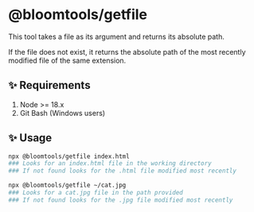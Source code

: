 # @bloomtools/getfile

This tool takes a file as its argument and returns its absolute path.

If the file does not exist, it returns the absolute path of the most recently modified file of the same extension.

## ✨ Requirements

1. Node >= 18.x
2. Git Bash (Windows users)

## ✨ Usage

```bash
npx @bloomtools/getfile index.html
### Looks for an index.html file in the working directory
### If not found looks for the .html file modified most recently

npx @bloomtools/getfile ~/cat.jpg
### Looks for a cat.jpg file in the path provided
### If not found looks for the .jpg file modified most recently
```
